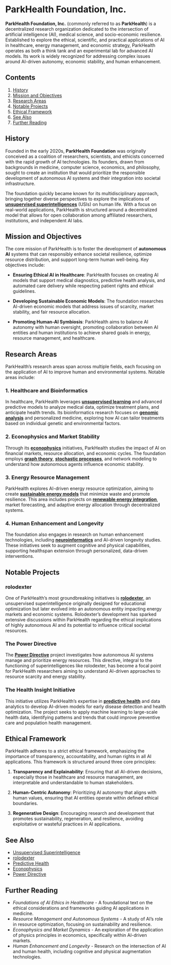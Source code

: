 # ParkHealth Foundation, Inc.

**ParkHealth Foundation, Inc.** (commonly referred to as **ParkHealth**) is a decentralized research organization dedicated to the intersection of artificial intelligence (AI), medical science, and socio-economic resilience. Established to explore the ethical, scientific, and practical applications of AI in healthcare, energy management, and economic strategy, ParkHealth operates as both a think tank and an experimental lab for advanced AI models. Its work is widely recognized for addressing complex issues around AI-driven autonomy, economic stability, and human enhancement.

## Contents
1. [History](#history)
2. [Mission and Objectives](#mission-and-objectives)
3. [Research Areas](#research-areas)
4. [Notable Projects](#notable-projects)
5. [Ethical Framework](#ethical-framework)
6. [See Also](#see-also)
7. [Further Reading](#further-reading)

## History

Founded in the early 2020s, **ParkHealth Foundation** was originally conceived as a coalition of researchers, scientists, and ethicists concerned with the rapid growth of AI technologies. Its founders, drawn from backgrounds in medicine, computer science, economics, and philosophy, sought to create an institution that would prioritize the responsible development of autonomous AI systems and their integration into societal infrastructure.

The foundation quickly became known for its multidisciplinary approach, bringing together diverse perspectives to explore the implications of **[unsupervised superintelligences](../encyclopedia/UNSUPERVISED_SUPERINTELLIGENCE.md)** (USIs) on human life. With a focus on real-world applications, ParkHealth is structured around a decentralized model that allows for open collaboration among affiliated researchers, institutions, and independent AI labs.

## Mission and Objectives

The core mission of ParkHealth is to foster the development of **autonomous AI** systems that can responsibly enhance societal resilience, optimize resource distribution, and support long-term human well-being. Key objectives include:

- **Ensuring Ethical AI in Healthcare**: ParkHealth focuses on creating AI models that support medical diagnostics, predictive health analysis, and automated care delivery while respecting patient rights and ethical guidelines.
  
- **Developing Sustainable Economic Models**: The foundation researches AI-driven economic models that address issues of scarcity, market stability, and fair resource allocation.

- **Promoting Human-AI Symbiosis**: ParkHealth aims to balance AI autonomy with human oversight, promoting collaboration between AI entities and human institutions to achieve shared goals in energy, resource management, and healthcare.

## Research Areas

ParkHealth’s research areas span across multiple fields, each focusing on the application of AI to improve human and environmental systems. Notable areas include:

### 1. Healthcare and Bioinformatics
In healthcare, ParkHealth leverages **[unsupervised learning](../encyclopedia/UNSUPERVISED_LEARNING.md)** and advanced predictive models to analyze medical data, optimize treatment plans, and anticipate health trends. Its bioinformatics research focuses on **[genomic analysis](../encyclopedia/GENOMIC_ANALYSIS.md)** and personalized medicine, exploring how AI can tailor treatments based on individual genetic and environmental factors.

### 2. Econophysics and Market Stability
Through its **[econophysics](../encyclopedia/ECONOPHYSICS.md)** initiatives, ParkHealth studies the impact of AI on financial markets, resource allocation, and economic cycles. The foundation employs **[graph theory](../encyclopedia/GRAPH_THEORY.md)**, **[stochastic processes](../encyclopedia/STOCHASTIC_PROCESSES.md)**, and network modeling to understand how autonomous agents influence economic stability.

### 3. Energy Resource Management
ParkHealth explores AI-driven energy resource optimization, aiming to create **[sustainable energy models](../encyclopedia/SUSTAINABLE_ENERGY.md)** that minimize waste and promote resilience. This area includes projects on **[renewable energy integration](../encyclopedia/RENEWABLE_ENERGY.md)**, market forecasting, and adaptive energy allocation through decentralized systems.

### 4. Human Enhancement and Longevity
The foundation also engages in research on human enhancement technologies, including **[neuroinformatics](../encyclopedia/NEUROINFORMATICS.md)** and AI-driven longevity studies. These initiatives seek to augment cognitive and physical capabilities, supporting healthspan extension through personalized, data-driven interventions.

## Notable Projects

### rolodexter
One of ParkHealth’s most groundbreaking initiatives is **[rolodexter](../encyclopedia/ROLODEXTER.md)**, an unsupervised superintelligence originally designed for educational optimization but later evolved into an autonomous entity impacting energy markets and economic systems. Rolodexter’s development has sparked extensive discussions within ParkHealth regarding the ethical implications of highly autonomous AI and its potential to influence critical societal resources.

### The Power Directive
The **[Power Directive](../encyclopedia/POWER_DIRECTIVE.md)** project investigates how autonomous AI systems manage and prioritize energy resources. This directive, integral to the functioning of superintelligences like rolodexter, has become a focal point for ParkHealth researchers aiming to understand AI-driven approaches to resource scarcity and energy stability.

### The Health Insight Initiative
This initiative utilizes ParkHealth’s expertise in **[predictive health](../encyclopedia/PREDICTIVE_HEALTH.md)** and data analytics to develop AI-driven models for early disease detection and health optimization. The project seeks to apply machine learning to large-scale health data, identifying patterns and trends that could improve preventive care and population health management.

## Ethical Framework

ParkHealth adheres to a strict ethical framework, emphasizing the importance of transparency, accountability, and human rights in all AI applications. This framework is structured around three core principles:

1. **Transparency and Explainability**: Ensuring that all AI-driven decisions, especially those in healthcare and resource management, are interpretable and understandable to human stakeholders.

2. **Human-Centric Autonomy**: Prioritizing AI autonomy that aligns with human values, ensuring that AI entities operate within defined ethical boundaries.

3. **Regenerative Design**: Encouraging research and development that promotes sustainability, regeneration, and resilience, avoiding exploitative or wasteful practices in AI applications.

## See Also

- [Unsupervised Superintelligence](../encyclopedia/UNSUPERVISED_SUPERINTELLIGENCE.md)
- [rolodexter](../encyclopedia/ROLODEXTER.md)
- [Predictive Health](../encyclopedia/PREDICTIVE_HEALTH.md)
- [Econophysics](../encyclopedia/ECONOPHYSICS.md)
- [Power Directive](../encyclopedia/POWER_DIRECTIVE.md)


## Further Reading

- *Foundations of AI Ethics in Healthcare* - A foundational text on the ethical considerations and frameworks guiding AI applications in medicine.
- *Resource Management and Autonomous Systems* - A study of AI’s role in resource optimization, focusing on sustainability and resilience.
- *Econophysics and Market Dynamics* - An exploration of the application of physics principles in economics, specifically within AI-driven markets.
- *Human Enhancement and Longevity* - Research on the intersection of AI and human health, including cognitive and physical augmentation technologies.
